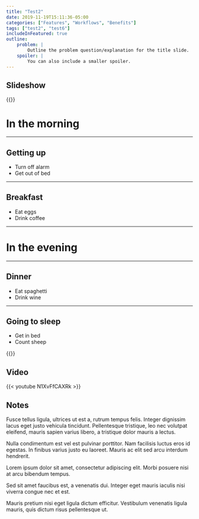 ```yaml
---
title: "Test2"
date: 2019-11-19T15:11:36-05:00
categories: ["Features", "Workflows", "Benefits"]
tags: ["test2", "test6"]
includeInFeatured: true
outline:
    problem: |
        Outline the problem question/explanation for the title slide.
    spoiler: |
        You can also include a smaller spoiler.
---
```


## Slideshow

{{<revealjs theme="moon" progress="true">}}

# In the morning

___


## Getting up

- Turn off alarm
- Get out of bed

___

## Breakfast

- Eat eggs
- Drink coffee

---

# In the evening

___

## Dinner

- Eat spaghetti
- Drink wine

___

## Going to sleep

- Get in bed
- Count sheep

{{</revealjs>}}

## Video

{{< youtube N1XvFfCAXRk >}}

## Notes

Fusce tellus ligula, ultrices ut est a, rutrum tempus felis. Integer dignissim lacus eget justo vehicula tincidunt. Pellentesque tristique, leo nec volutpat eleifend, mauris sapien varius libero, a tristique dolor mauris a lectus.

Nulla condimentum est vel est pulvinar porttitor. Nam facilisis luctus eros id egestas. In finibus varius justo eu laoreet. Mauris ac elit sed arcu interdum hendrerit.

Lorem ipsum dolor sit amet, consectetur adipiscing elit. Morbi posuere nisi at arcu bibendum tempus.

Sed sit amet faucibus est, a venenatis dui. Integer eget mauris iaculis nisi viverra congue nec et est.

Mauris pretium nisi eget ligula dictum efficitur. Vestibulum venenatis ligula mauris, quis dictum risus pellentesque ut.
